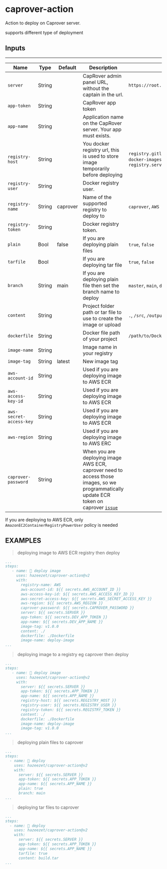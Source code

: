 # caprover-action
Action to deploy on Caprover server.

supports different type of deployment

## Inputs

---

| Name                    | Type   | Default  | Description                                                                                                                                                                                 | Example                                                                                    |
|-------------------------|--------|----------|---------------------------------------------------------------------------------------------------------------------------------------------------------------------------------------------|--------------------------------------------------------------------------------------------|
| `server`                | String |          | CapRover admin panel URL, without the captain in the url.                                                                                                                                   | `https://root.domain.com`                                                                  |
| `app-token`             | String |          | CapRover app token                                                                                                                                                                          |                                                                                            |
| `app-name`              | String |          | Application name on the CapRover server. Your app must exists.                                                                                                                              |                                                                                            |
| `registry-host`         | String |          | You docker registry url, this is used to store image temporarily before deploying                                                                                                           | `registry.gitlab.com/username/caprover-docker-images`, `registry.server.syntanext.com:996` |
| `registry-user`         | String |          | Docker registry user.                                                                                                                                                                       |                                                                                            |
| `registry-name`         | String | caprover | Name of the supported registry to deploy to                                                                                                                                                 | `caprover`, `AWS`                                                                          |
| `registry-token`        | String |          | Docker registry token.                                                                                                                                                                      |                                                                                            |
| `plain`                 | Bool   | false    | If you are deploying plain files                                                                                                                                                            | `true`, `false`                                                                            |
| `tarfile`               | Bool   |          | If you are deploying tar file                                                                                                                                                               | `true`, `false`                                                                            |
| `branch`                | String | main     | If you are deploying plain file then set the branch name to deploy                                                                                                                          | `master`, `main`, `dev`                                                                    |
| `content`               | String |          | Project folder path or tar file to use to create the image or upload                                                                                                                        | `.`, `/src`, `/output/file.tar`                                                            |
| `dockerfile`            | String |          | Docker file path of your project                                                                                                                                                            | `/path/to/Dockerfile`                                                                      |
| `image-name`            | String |          | Image name in your registry                                                                                                                                                                 |                                                                                            |
| `image-tag`             | String | latest   | New image tag                                                                                                                                                                               | |
| `aws-account-id`        | String |          | Used if you are deploying image to AWS ECR                                                                                                                                                  | |
| `aws-access-key-id`     | String |          | Used if you are deploying image to AWS ECR                                                                                                                                                  | |
| `aws-secret-access-key` | String |          | Used if you are deploying image to AWS ECR                                                                                                                                                  | |
| `aws-region`            | String |          | Used if you are deploying image to AWS ERC                                                                                                                                                  | |
| `caprover-password`     | String |          | When you are deploying image AWS ECR, caprover need to access those images, so we programmatically update ECR token on caprover [`issue`](https://github.com/caprover/caprover/issues/1476) | |

If you are deploying to AWS ECR, only `AmazonEC2ContainerRegistryPowerUser` policy is needed
 
 ## EXAMPLES
 > deploying image to AWS ECR registry then deploy
 ```yml
 ...
 steps:
    - name: 📂 deploy image
      uses: hazeezet/caprover-action@v2
      with:
        registry-name: AWS
        aws-account-id: ${{ secrets.AWS_ACCOUNT_ID }}
        aws-access-key-id: ${{ secrets.AWS_ACCESS_KEY_ID }}
        aws-secret-access-key: ${{ secrets.AWS_SECRET_ACCESS_KEY }}
        aws-region: ${{ secrets.AWS_REGION }}
        caprover-password: ${{ secrets.CAPROVER_PASSWORD }}
        server: ${{ secrets.SERVER }}
        app-token: ${{ secrets.DEV_APP_TOKEN }}
        app-name: ${{ secrets.DEV_APP_NAME }}
        image-tag: v1.0.0
        content: ./
        dockerfile: ./Dockerfile
        image-name: deploy-image
...
```

 > deploying image to a registry eg caprover then deploy
 ```yml
 ...
 steps:
    - name: 📂 deploy image
      uses: hazeezet/caprover-action@v2
      with:
        server: ${{ secrets.SERVER }}
        app-token: ${{ secrets.APP_TOKEN }}
        app-name: ${{ secrets.APP_NAME }}
        registry-host: ${{ secrets.REGISTRY_HOST }}
        registry-user: ${{ secrets.REGISTRY_USER }}
        registry-token: ${{ secrets.REGISTRY_TOKEN }}
        content: ./
        dockerfile: ./Dockerfile
        image-name: deploy-image
        image-tag: v1.0.0
...
```

> deploying plain files to caprover
```yml
...
steps:
  - name: 📂 deploy
    uses: hazeezet/caprover-action@v2
    with:
      server: ${{ secrets.SERVER }}
      app-token: ${{ secrets.APP_TOKEN }}
      app-name: ${{ secrets.APP_NAME }}
      plain: true
      branch: main
...
```

> deploying tar files to caprover
```yml
...
steps:
  - name: 📂 deploy
    uses: hazeezet/caprover-action@v2
    with:
      server: ${{ secrets.SERVER }}
      app-token: ${{ secrets.APP_TOKEN }}
      app-name: ${{ secrets.APP_NAME }}
      tarfile: true
      content: build.tar
...
```

